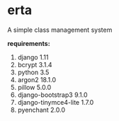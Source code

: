 # erta
A simple class management system

**requirements:**
 1. django 1.11
 2. bcrypt 3.1.4
 3. python 3.5
 4. argon2 18.1.0
 5. pillow 5.0.0
 6. django-bootstrap3 9.1.0
 7. django-tinymce4-lite 1.7.0
 8.  pyenchant 2.0.0

